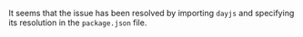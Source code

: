 It seems that the issue has been resolved by importing `dayjs` and specifying its resolution in the `package.json` file.
